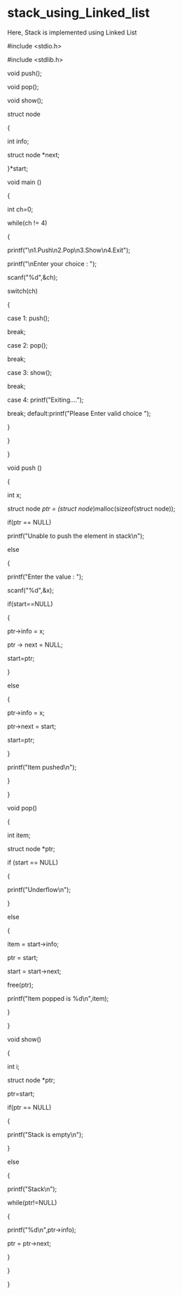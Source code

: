 # stack_using_Linked_list
Here, Stack is implemented using Linked List

#include <stdio.h> 

#include <stdlib.h> 

void push(); 

void pop(); 

void show(); 

struct node 

{ 

int info; 

struct node *next; 

}*start; 



void main () 

{ 

int ch=0; 

while(ch != 4) 

{ 

printf("\n1.Push\n2.Pop\n3.Show\n4.Exit"); 

printf("\nEnter your choice : "); 

scanf("%d",&ch); 

switch(ch) 

{ 

case 1: push(); 

break; 

case 2: pop();

break;

case 3: show();

break;

case 4: printf("Exiting...."); 


break;
 default:printf("Please Enter valid choice "); 

} 

}

} 



void push () 

{ 

int x; 

struct node *ptr = (struct node*)malloc(sizeof(struct node)); 

if(ptr == NULL) 

printf("Unable to push the element in stack\n"); 

else 

{ 

printf("Enter the value : "); 

scanf("%d",&x); 

if(start==NULL) 

{ 

ptr->info = x; 

ptr -> next = NULL; 

start=ptr; 

} 


else 

{ 

ptr->info = x; 

ptr->next = start; 

start=ptr; 

} 

printf("Item pushed\n"); 

} 

} 



void pop() 

{ 

int item; 

struct node *ptr; 

if (start == NULL) 

{ 

printf("Underflow\n"); 

} 

else 

{ 

item = start->info; 

ptr = start; 

start = start->next; 

free(ptr); 

printf("Item popped is %d\n",item); 

} 

} 

void show() 

{ 

int i; 

struct node *ptr; 


ptr=start; 

if(ptr == NULL) 

{ 

printf("Stack is empty\n"); 

} 

else 

{ 

printf("Stack\n"); 

while(ptr!=NULL) 

{ 

printf("%d\n",ptr->info); 

ptr = ptr->next; 

} 

} 

}
